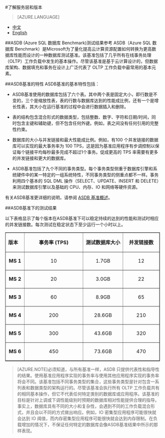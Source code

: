<properties linkid="" urlDisplayName="" pageTitle="了解服务层和版本 - Azure 微软云" metaKeywords="Azure 云,技术文档,文档与资源,MySQL,数据库,性能,Azure MySQL, MySQL PaaS,Azure MySQL PaaS, Azure MySQL Service, Azure RDS,ASDB基准" description="针对服务层和不同版本的性能介绍,为您选择MySQL 数据库 on Azure提供了详细的参考。我们按照ASDB基准,提供了不同版本的测试数据供您参考。" metaCanonical="" services="MySQL" documentationCenter="Services" title="" authors="" solutions="" manager="" editor="" />

<tags ms.service="mysql" ms.date="" wacn.date="07/04/2016" wacn.lang="cn" />

#了解服务层和版本
> [AZURE.LANGUAGE]
- [中文](/documentation/articles/mysql-database-performance-guidance-asdb-test-result)
- [English](/documentation/articles/mysql-database-enus-performance-guidance-asdb-test-result)

##ASDB (Azure SQL 数据库 Benchmark)测试结果参考 
ASDB（Azure SQL 数据库 Benchmark）是Microsoft为了量化提高云计算资源配置如何转换为更高数据库性能而设计的一种数据库测试基准。该基准包括了几乎所有在线事务处理（OLTP）工作负载中发生的基本操作。尽管该基准是基于云计算设计的，但数据库架构、数据填充和事务在设计上广泛代表了 OLTP 工作负载中最常用的基本元素。

##ASDB基准的特性 
ASDB基准的基本特性包括：

- ASDB基准使用的数据库包括了六个表。其中两个表是固定大小，即行数是不变的，三个是缩放性表，表的行数与数据库达到的性能成比例，还有一个是增长性表，其大小在运行基准的过程中会进行数据插入和删除。

- 表的结构包含混合形式的数据类型，包括整数、数字、字符和日期/时间，同时包含主键和辅助键，但不包含任何外键。例如，表之间没有任何引用的完整性约束。

- 数据库的大小与并发链接和最大性能成比例。例如，有100 个并发链接的数据库可以实现的最大事务率为 100 TPS，这是因为基准应用程序有步调控制以保证每个链接平均每秒最多完成不超过1个事务。促成更高的 TPS 率需要有更多的并发链接和更大的数据库。

- ASDB基准包括了九个不同的事务类型。每个事务类型侧重于数据库引擎和系统硬件中的某一特定的一组系统特性，不同事务类型的侧重点都不一样。事务利用四个基本的 SQL DML 操作（SELECT、UPDATE、INSERT 和 DELETE）来测试数据库引擎以及基础的 CPU、内存、IO 和网络等硬件资源。

有关ASDB基准更详细的说明，请参阅 [ASDB 基准概述](https://msdn.microsoft.com/zh-cn/library/azure/dn741327.aspx#Benchmark_summary)。

##ASDB基准下的测试结果

以下表格显示了每个版本在ASDB基准下可以稳定持续的达到的性能和测试时相应的并发链接数。每次测试在稳定状态下至少运行一个小时以上。

<table border="1" cellspacing="0" cellpadding="0" width="477">
  <tr>
    <td width="47" valign="top"><p><strong>版本</strong><strong> </strong></p></td>
    <td width="195" valign="top"><p align="center"><strong>事</strong><strong>务</strong><strong>率</strong><strong> (TPS)</strong></p></td>
    <td width="122" valign="top"><p align="center"><strong>测试数据库大小</strong><strong> </strong></p></td>
    <td width="113" valign="top"><p align="center"><strong>并发链接数</strong><strong> </strong></p></td>
  </tr>
  <tr>
    <td width="47" valign="top"><p align="center"><strong>MS 1</strong></p></td>
    <td width="195" valign="top"><p align="center">10</p></td>
    <td width="122" valign="top"><p align="center">1.7GB</p></td>
    <td width="113" valign="top"><p align="center">12</p></td>
  </tr>
  <tr>
    <td width="47" valign="top"><p align="center"><strong>MS 2</strong></p></td>
    <td width="195" valign="top"><p align="center">20</p></td>
    <td width="122" valign="top"><p align="center">3.0GB</p></td>
    <td width="113" valign="top"><p align="center">22</p></td>
  </tr>
  <tr>
    <td width="47" valign="top"><p align="center"><strong>MS 3</strong></p></td>
    <td width="195" valign="top"><p align="center">60</p></td>
    <td width="122" valign="top"><p align="center">8.9GB</p></td>
    <td width="113" valign="top"><p align="center">65</p></td>
  </tr>
  <tr>
    <td width="47" valign="top"><p align="center"><strong>MS 4</strong></p></td>
    <td width="195" valign="top"><p align="center">200</p></td>
    <td width="122" valign="top"><p align="center">28.6GB</p></td>
    <td width="113" valign="top"><p align="center">210</p></td>
  </tr>
  <tr>
    <td width="47" valign="top"><p align="center"><strong>MS 5</strong></p></td>
    <td width="195" valign="top"><p align="center">300</p></td>
    <td width="122" valign="top"><p align="center">43.6GB</p></td>
    <td width="113" valign="top"><p align="center">320</p></td>
  </tr>
  <tr>
    <td width="47" valign="top"><p align="center"><strong>MS 6</strong></p></td>
    <td width="195" valign="top"><p align="center">450</p></td>
    <td width="122" valign="top"><p align="center">73.6GB</p></td>
    <td width="113" valign="top"><p align="center">470</p></td>
  </tr>
</table>

>[AZURE.NOTE]必须知道，与所有基准一样，ASDB 只提供代表性和指导性的结果。使用基准应用程序实现的事务率与使用其他应用程序实现的事务率将会不同。该基准包括不同事务类型的集合，这些事务类型是针对包含一系列表和数据类型的架构运行的。尽管该基准会执行所有 OLTP 工作负载共有的相同基本操作，但它不代表任何特定类别的数据库或应用程序。该基准的目标是针对上调或下调性能级别时预期的数据库相对性能提供合理的指导。事实上，数据库具有不同的大小和复杂性，会遇到不同的工作负载混合形式，并且会以不同的方式做出响应。例如，IO 密集型应用程序可能很快就会达到 IO 阈值，而内存密集型应用程序可能很快就会达到内存限制。在负载增加的情况下，不保证任何特定的数据库会像ASDB基准结果中所示的那样表现。
